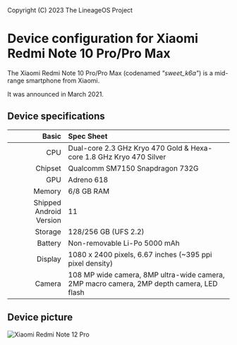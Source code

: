 Copyright (C) 2023 The LineageOS Project

Device configuration for Xiaomi Redmi Note 10 Pro/Pro Max
=========================================

The Xiaomi Redmi Note 10 Pro/Pro Max (codenamed _"sweet_k6a"_) is a mid-range smartphone from Xiaomi.

It was announced in March 2021.

## Device specifications

Basic   | Spec Sheet
-------:|:-------------------------
CPU     | Dual-core 2.3 GHz Kryo 470 Gold & Hexa-core 1.8 GHz Kryo 470 Silver
Chipset | Qualcomm SM7150 Snapdragon 732G
GPU     | Adreno 618
Memory  | 6/8 GB RAM
Shipped Android Version | 11
Storage | 128/256 GB (UFS 2.2)
Battery | Non-removable Li-Po 5000 mAh
Display | 1080 x 2400 pixels, 6.67 inches (~395 ppi pixel density)
Camera  | 108 MP wide camera, 8MP ultra-wide camera, 2MP macro camera, 2MP depth camera, LED flash

## Device picture

![Xiaomi Redmi Note 12 Pro](https://i01.appmifile.com/v1/MI_18455B3E4DA706226CF7535A58E875F0267/pms_1681210722.14245135.png)

